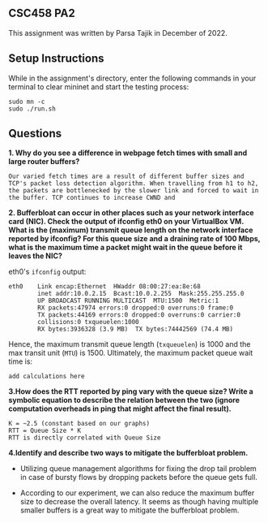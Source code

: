 CSC458 PA2
---

This assignment was written by Parsa Tajik in December of 2022.

Setup Instructions
---
While in the assignment's directory, enter the following commands in your terminal to clear mininet and start the testing process:

    sudo mn -c
    sudo ./run.sh

Questions
---

__1. Why do you see a difference in webpage fetch times with small and large router buffers?__

    Our varied fetch times are a result of different buffer sizes and TCP's packet loss detection algorithm. When travelling from h1 to h2, the packets are bottlenecked by the slower link and forced to wait in the buffer. TCP continues to increase CWND and 


__2. Bufferbloat can occur in other places such as your network interface card (NIC). Check the output of ifconfig eth0 on your VirtualBox VM. What is the (maximum) transmit queue length on the network interface reported by ifconfig? For this queue size and a draining rate of 100 Mbps, what is the maximum time a packet might wait in the queue before it leaves the NIC?__

eth0's `ifconfig` output:

    eth0    Link encap:Ethernet  HWaddr 08:00:27:ea:8e:68
            inet addr:10.0.2.15  Bcast:10.0.2.255  Mask:255.255.255.0
            UP BROADCAST RUNNING MULTICAST  MTU:1500  Metric:1
            RX packets:47974 errors:0 dropped:0 overruns:0 frame:0
            TX packets:44169 errors:0 dropped:0 overruns:0 carrier:0
            collisions:0 txqueuelen:1000
            RX bytes:3936328 (3.9 MB)  TX bytes:74442569 (74.4 MB)

Hence, the maximum transmit queue length (`txqueuelen`) is 1000 and the max transit unit (`MTU`) is 1500. Ultimately, the maximum packet queue wait time is:

    add calculations here

__3.How does the RTT reported by ping vary with the queue size? Write a symbolic equation to describe the relation between the two (ignore computation overheads in ping that might affect the final result).__

    K = ~2.5 (constant based on our graphs)
    RTT = Queue Size * K
    RTT is directly correlated with Queue Size

__4.Identify and describe two ways to mitigate the bufferbloat problem.__

- Utilizing queue management algorithms for fixing the drop tail problem in case of bursty flows by dropping packets before the queue gets full.

- According to our experiment, we can also reduce the maximum buffer size to decrease the overall latency. It seems as though having multiple smaller buffers is a great way to mitigate the bufferbloat problem.







